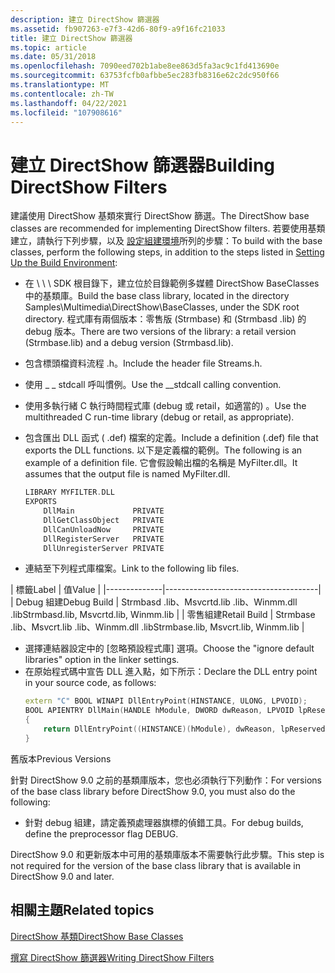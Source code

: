 ```yaml
---
description: 建立 DirectShow 篩選器
ms.assetid: fb907263-e7f3-42d6-80f9-a9f16fc21033
title: 建立 DirectShow 篩選器
ms.topic: article
ms.date: 05/31/2018
ms.openlocfilehash: 7090eed702b1abe8ee863d5fa3ac9c1fd413690e
ms.sourcegitcommit: 63753fcfb0afbbe5ec283fb8316e62c2dc950f66
ms.translationtype: MT
ms.contentlocale: zh-TW
ms.lasthandoff: 04/22/2021
ms.locfileid: "107908616"
---
```

# <a name="building-directshow-filters"></a><span data-ttu-id="1dff9-103">建立 DirectShow 篩選器</span><span class="sxs-lookup"><span data-stu-id="1dff9-103">Building DirectShow Filters</span></span>

<span data-ttu-id="1dff9-104">建議使用 DirectShow 基類來實行 DirectShow 篩選。</span><span class="sxs-lookup"><span data-stu-id="1dff9-104">The DirectShow base classes are recommended for implementing DirectShow filters.</span></span> <span data-ttu-id="1dff9-105">若要使用基類建立，請執行下列步驟，以及 [設定組建環境](setting-up-the-build-environment.md)所列的步驟：</span><span class="sxs-lookup"><span data-stu-id="1dff9-105">To build with the base classes, perform the following steps, in addition to the steps listed in [Setting Up the Build Environment](setting-up-the-build-environment.md):</span></span>

-   <span data-ttu-id="1dff9-106">在 \\ \\ \\ SDK 根目錄下，建立位於目錄範例多媒體 DirectShow BaseClasses 中的基類庫。</span><span class="sxs-lookup"><span data-stu-id="1dff9-106">Build the base class library, located in the directory Samples\\Multimedia\\DirectShow\\BaseClasses, under the SDK root directory.</span></span> <span data-ttu-id="1dff9-107">程式庫有兩個版本：零售版 (Strmbase) 和 (Strmbasd .lib) 的 debug 版本。</span><span class="sxs-lookup"><span data-stu-id="1dff9-107">There are two versions of the library: a retail version (Strmbase.lib) and a debug version (Strmbasd.lib).</span></span>
-   <span data-ttu-id="1dff9-108">包含標頭檔資料流程 .h。</span><span class="sxs-lookup"><span data-stu-id="1dff9-108">Include the header file Streams.h.</span></span>
-   <span data-ttu-id="1dff9-109">使用 \_ \_ stdcall 呼叫慣例。</span><span class="sxs-lookup"><span data-stu-id="1dff9-109">Use the \_\_stdcall calling convention.</span></span>
-   <span data-ttu-id="1dff9-110">使用多執行緒 C 執行時間程式庫 (debug 或 retail，如適當的) 。</span><span class="sxs-lookup"><span data-stu-id="1dff9-110">Use the multithreaded C run-time library (debug or retail, as appropriate).</span></span>
-   <span data-ttu-id="1dff9-111">包含匯出 DLL 函式 ( .def) 檔案的定義。</span><span class="sxs-lookup"><span data-stu-id="1dff9-111">Include a definition (.def) file that exports the DLL functions.</span></span> <span data-ttu-id="1dff9-112">以下是定義檔的範例。</span><span class="sxs-lookup"><span data-stu-id="1dff9-112">The following is an example of a definition file.</span></span> <span data-ttu-id="1dff9-113">它會假設輸出檔的名稱是 MyFilter.dll。</span><span class="sxs-lookup"><span data-stu-id="1dff9-113">It assumes that the output file is named MyFilter.dll.</span></span>
    ```C++
    LIBRARY MYFILTER.DLL
    EXPORTS 
        DllMain             PRIVATE
        DllGetClassObject   PRIVATE
        DllCanUnloadNow     PRIVATE
        DllRegisterServer   PRIVATE
        DllUnregisterServer PRIVATE
    ```

    

-   <span data-ttu-id="1dff9-114">連結至下列程式庫檔案。</span><span class="sxs-lookup"><span data-stu-id="1dff9-114">Link to the following lib files.</span></span>

| <span data-ttu-id="1dff9-115">標籤</span><span class="sxs-lookup"><span data-stu-id="1dff9-115">Label</span></span> | <span data-ttu-id="1dff9-116">值</span><span class="sxs-lookup"><span data-stu-id="1dff9-116">Value</span></span> |
    |--------------|--------------------------------------|
    | <span data-ttu-id="1dff9-117">Debug 組建</span><span class="sxs-lookup"><span data-stu-id="1dff9-117">Debug Build</span></span>  | <span data-ttu-id="1dff9-118">Strmbasd .lib、Msvcrtd.lib .lib、Winmm.dll .lib</span><span class="sxs-lookup"><span data-stu-id="1dff9-118">Strmbasd.lib, Msvcrtd.lib, Winmm.lib</span></span> |
    | <span data-ttu-id="1dff9-119">零售組建</span><span class="sxs-lookup"><span data-stu-id="1dff9-119">Retail Build</span></span> | <span data-ttu-id="1dff9-120">Strmbase .lib、Msvcrt.lib .lib、Winmm.dll .lib</span><span class="sxs-lookup"><span data-stu-id="1dff9-120">Strmbase.lib, Msvcrt.lib, Winmm.lib</span></span>  |

    

     

-   <span data-ttu-id="1dff9-121">選擇連結器設定中的 [忽略預設程式庫] 選項。</span><span class="sxs-lookup"><span data-stu-id="1dff9-121">Choose the "ignore default libraries" option in the linker settings.</span></span>
-   <span data-ttu-id="1dff9-122">在原始程式碼中宣告 DLL 進入點，如下所示：</span><span class="sxs-lookup"><span data-stu-id="1dff9-122">Declare the DLL entry point in your source code, as follows:</span></span>
    ```C++
    extern "C" BOOL WINAPI DllEntryPoint(HINSTANCE, ULONG, LPVOID);
    BOOL APIENTRY DllMain(HANDLE hModule, DWORD dwReason, LPVOID lpReserved)
    {
        return DllEntryPoint((HINSTANCE)(hModule), dwReason, lpReserved);
    }
    ```

    

<span data-ttu-id="1dff9-123">舊版本</span><span class="sxs-lookup"><span data-stu-id="1dff9-123">Previous Versions</span></span>

<span data-ttu-id="1dff9-124">針對 DirectShow 9.0 之前的基類庫版本，您也必須執行下列動作：</span><span class="sxs-lookup"><span data-stu-id="1dff9-124">For versions of the base class library before DirectShow 9.0, you must also do the following:</span></span>

-   <span data-ttu-id="1dff9-125">針對 debug 組建，請定義預處理器旗標的偵錯工具。</span><span class="sxs-lookup"><span data-stu-id="1dff9-125">For debug builds, define the preprocessor flag DEBUG.</span></span>

<span data-ttu-id="1dff9-126">DirectShow 9.0 和更新版本中可用的基類庫版本不需要執行此步驟。</span><span class="sxs-lookup"><span data-stu-id="1dff9-126">This step is not required for the version of the base class library that is available in DirectShow 9.0 and later.</span></span>

## <a name="related-topics"></a><span data-ttu-id="1dff9-127">相關主題</span><span class="sxs-lookup"><span data-stu-id="1dff9-127">Related topics</span></span>

<dl> <dt>

[<span data-ttu-id="1dff9-128">DirectShow 基類</span><span class="sxs-lookup"><span data-stu-id="1dff9-128">DirectShow Base Classes</span></span>](directshow-base-classes.md)
</dt> <dt>

[<span data-ttu-id="1dff9-129">撰寫 DirectShow 篩選器</span><span class="sxs-lookup"><span data-stu-id="1dff9-129">Writing DirectShow Filters</span></span>](writing-directshow-filters.md)
</dt> </dl>

 

 



